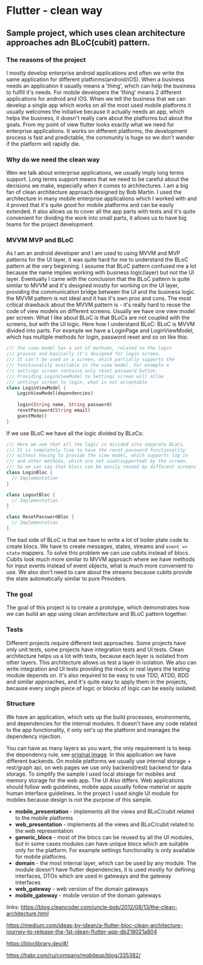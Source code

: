 # Flutter - clean way

## Sample project, which uses clean architecture approaches adn BLoC(cubit) pattern.

### The reasons of the project
I mostly develop enterprise android applications and often we write
the same application for different platforms(android/iOS). When a business needs an
application it usually means a 'thing', which can help the business to fulfill it's
needs. For mobile developers the 'thing' means 2 different applications for android and iOS.
When we tell the business that we can develop a single app which works on all the most
used mobile platforms it usually welcomes the initiative because it actually needs an
app, which helps the business, it doesn't really care about the platforms but about the goals. 
From my point of view flutter looks exactly what we need for enterprise applications. It works on
different platforms, the development process is fast and predictable, the community is huge
so we don't wander if the platform will rapidly die.

### Why do we need the clean way
Wen we talk about enterprise applications, we usually imply long terms support. Long terms
support means that we need to be careful about the decisions we make, especially when it comes
to architectures. I am a big fan of clean architecture approach designed by Bob Martin. I used
the architecture in many mobile enterprise applications which I worked with and it proved that 
it's quite good for mobile platforms and can be easily extended. It also allows us to cover all
the app parts with tests and it's quite convenient for dividing the work into small parts, it 
allows us to have big teams for the project development.

### MVVM MVP and BLoC
As I am an android developer and I am used to using MVVM and MVP patterns for the UI layer,
it was quite hard for me to understand the BLoC pattern at the very beginning. I assume that BLoC
pattern confused me a lot because the name implies working with business logic(layer) but not
the UI layer. Eventually I came with the conclusion that the BLoC pattern is quite similar to MVVM
and it's designed mostly for working on the UI layer, providing the communication bridge between the
UI and the business logic. the MVVM pattern is not ideal and it has it's own pros and cons. The most
critical drawback about the MVVM pattern is - it's really hard to reuse the code of view models on 
different screens. Usually we have one view model per screen. What I like about BLoC is that BLoCs 
are not coupled with the screens, but with the UI logic. Here how I understand BLoC: BLoC is MVVM 
divided into parts. For example we have a LoginPage and LoginViewModel, which has multiple methods
for login, password reset and so on like this:
```dart
/// the view model has a set of methods, related to the login 
/// process and basically it's designed for login screen. 
/// It can't be used on a screen, which partially supports the 
/// functionality available in the view model. For example a 
/// settings screen contains only reset password button.
/// Providing LoginViewModel to Settings screen will allow 
/// settings screen to login, what is not acceptable
class LoginViewModel {
    LoginViewModel(dependencies)
    
    login(String name, String password)
    resetPassword(String email)
    guestMode()
}
```
If we use BLoC we have all the logic divided by BLoCs:
```dart
/// Here we see that all the logic is divided into separate BLoCs.
/// It is completely fine to have the reset password functionality 
/// without having to provide the view model, which supports log in
/// and other methods, which are not used(supported) by the screen. 
/// So we can say that blocs can be easily reused by different screens 
class LoginBloc { 
  // Implementation 
}

class LogoutBloc {
  // Implementation 
}

class ResetPasswordBloc {
  // Implementation 
}
```

The bad side of BLoC is that we have to write a lot of boiler plate code to create blocs. We have
to create messages, states, streams and `event => state` mappers. To solve this problem we can
use cubits instead of blocs. Cubits look much more similar to MVVM approach where we have methods for 
input events instead of event objects, what is much more convenient to use. We also don't need to 
care about the streams because cubits provide the state automatically similar to pure Providers. 

### The goal
The goal of this project is to create a prototype, which demonstrates how we can build an app using 
clean architecture and BLoC pattern together.

### Tests
Different projects require different test approaches. Some projects have only unit tests,
some projects have integration tests and UI tests. Clean architecture helps us a lot with tests,
because each layer is isolated from other layers. This architecture allows us test a layer in 
isolation. We also can write integration and UI tests providing the mock or real layers the 
testing module depends on. It's also required to be easy to use TDD, ATDD, BDD and similar 
approaches, and it's quite easy to apply them in the projects, because every single piece of 
logic or blocks of logic can be easily isolated. 

### Structure
We have an application, which sets up the build processes, environments, and dependencies for the 
internal modules. It doesn't have any code related to the app functionality, it only set's up the
platform and manages the dependency injection.

You can have as many layers as you want, the only requirement is to keep the dependency rule, see
[original image](https://blog.cleancoder.com/uncle-bob/images/2012-08-13-the-clean-architecture/CleanArchitecture.jpg). 
In this application we have different backends. On mobile platforms we usually use 
internal storage + rest/graph api, on web pages we use only backend(rest) backend for data storage. 
To simplify the sample I used local storage for mobiles and memory storage for the  web app. 
The UI Also differs. Web applications should follow web guidelines, mobile apps usually
follow material or apple human interface guidelines. In the project I used single UI module for 
mobiles because design is not the purpose of this sample.

* **mobile_presentation** - implements all the views and BLoC/cubit related to the mobile platforms
* **web_presentation** - implements all the views and BLoC/cubit related to the web representation
* **generic_blocs** - most of the blocs can be reused by all the UI modules, but in some cases
  modules can have unique blocs which are suitable only for the platform. For example settings
  functionality is only available for mobile platforms. 
* **domain** - the most internal layer, which can be used by any module. The module doesn't 
  have flutter dependencies, it is used mostly for defining interfaces, DTOs which are used 
  in gateways and the gateway interfaces  
* **web_gateway** - web version of the domain gateways
* **mobile_gateway** - mobile version of the domain gateways

links:
https://blog.cleancoder.com/uncle-bob/2012/08/13/the-clean-architecture.html

https://medium.com/ideas-by-idean/a-flutter-bloc-clean-architecture-journey-to-release-the-1st-idean-flutter-app-db218021a804

https://bloclibrary.dev/#/

https://habr.com/ru/company/mobileup/blog/335382/
